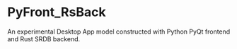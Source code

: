 # PyFront_RsBack
An experimental Desktop App model constructed with Python PyQt frontend and Rust SRDB backend.
